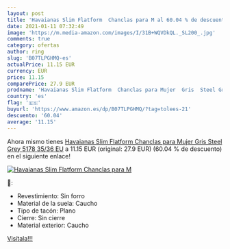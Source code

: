 ```yaml
---
layout: post
title: 'Havaianas Slim Flatform  Chanclas para M al 60.04 % de descuento'
date: 2021-01-11 07:32:49
image: 'https://m.media-amazon.com/images/I/31B+WQVDkQL._SL200_.jpg'
comments: true
category: ofertas
author: ring
slug: 'B07TLPGHMQ-es'
actualPrice: 11.15 EUR
currency: EUR
price: 11.15
comparePrice: 27.9 EUR
prodname: 'Havaianas Slim Flatform  Chanclas para Mujer  Gris  Steel Grey 5178   35/36 EU'
country: 'es'
flag: '🇪🇸'
buyurl: 'https://www.amazon.es/dp/B07TLPGHMQ/?tag=tolees-21'
descuento: '60.04'
average: '11.15'
---
```


Ahora mismo tienes [Havaianas Slim Flatform  Chanclas para Mujer  Gris  Steel Grey 5178   35/36 EU](https://www.amazon.es/dp/B07TLPGHMQ/?tag=tolees-21) a 11.15 EUR (original: 27.9 EUR) (60.04 %  de descuento) en el siguiente enlace!

[![Havaianas Slim Flatform  Chanclas para M](https://m.media-amazon.com/images/I/31B+WQVDkQL._SL200_.jpg)](https://www.amazon.es/dp/B07TLPGHMQ/?tag=tolees-21)

🔎:

- Revestimiento: Sin forro
- Material de la suela: Caucho
- Tipo de tacón: Plano
- Cierre: Sin cierre
- Material exterior: Caucho

[Visítala!!!](https://www.amazon.es/dp/B07TLPGHMQ/?tag=tolees-21)

